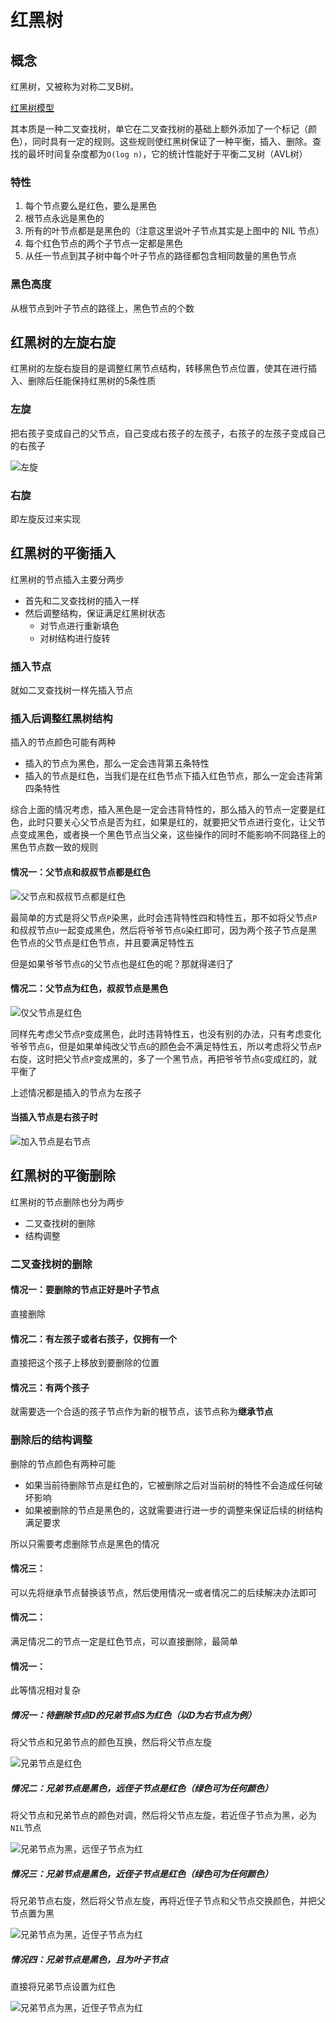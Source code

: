 # 红黑树

## 概念

红黑树，又被称为对称二叉B树。

[红黑树模型](https://sandbox.runjs.cn/show/2nngvn8w)

其本质是一种二叉查找树，单它在二叉查找树的基础上额外添加了一个标记（颜色），同时具有一定的规则。这些规则使红黑树保证了一种平衡，插入、删除。查找的最坏时间复杂度都为`O(log n)`，它的统计性能好于平衡二叉树（AVL树）

### 特性

1. 每个节点要么是红色，要么是黑色
2. 根节点永远是黑色的
3. 所有的叶节点都是是黑色的（注意这里说叶子节点其实是上图中的 NIL 节点）
4. 每个红色节点的两个子节点一定都是黑色
5. 从任一节点到其子树中每个叶子节点的路径都包含相同数量的黑色节点

### 黑色高度

从根节点到叶子节点的路径上，黑色节点的个数

## 红黑树的左旋右旋

红黑树的左旋右旋目的是调整红黑节点结构，转移黑色节点位置，使其在进行插入、删除后任能保持红黑树的5条性质

### 左旋

把右孩子变成自己的父节点，自己变成右孩子的左孩子，右孩子的左孩子变成自己的右孩子

![左旋](http://wx2.sinaimg.cn/mw690/0060lm7Tly1fxnx1iigvxj30r108wjrr.jpg)

### 右旋

即左旋反过来实现



## 红黑树的平衡插入

红黑树的节点插入主要分两步

* 首先和二叉查找树的插入一样
* 然后调整结构，保证满足红黑树状态
  * 对节点进行重新填色
  * 对树结构进行旋转

### 插入节点

就如二叉查找树一样先插入节点

### 插入后调整红黑树结构

插入的节点颜色可能有两种

* 插入的节点为黑色，那么一定会违背第五条特性
* 插入的节点是红色，当我们是在红色节点下插入红色节点，那么一定会违背第四条特性

综合上面的情况考虑，插入黑色是一定会违背特性的，那么插入的节点一定要是红色，此时只要关心父节点是否为红，如果是红的，就要把父节点进行变化，让父节点变成黑色，或者换一个黑色节点当父亲，这些操作的同时不能影响不同路径上的黑色节点数一致的规则

#### 情况一：父节点和叔叔节点都是红色

![父节点和叔叔节点都是红色](http://wx2.sinaimg.cn/mw690/0060lm7Tly1fxopbwkn41j30gm075glu.jpg)

最简单的方式是将父节点`P`染黑，此时会违背特性四和特性五，那不如将父节点`P`和叔叔节点`U`一起变成黑色，然后将爷爷节点`G`染红即可，因为两个孩子节点是黑色节点的父节点是红色节点，并且要满足特性五

但是如果爷爷节点`G`的父节点也是红色的呢？那就得递归了

#### 情况二：父节点为红色，叔叔节点是黑色

![仅父节点是红色](http://wx1.sinaimg.cn/mw690/0060lm7Tly1fxoplyv21kj30je06mglt.jpg)

同样先考虑父节点`P`变成黑色，此时违背特性五，也没有别的办法，只有考虑变化爷爷节点`G`，但是如果单纯改父节点`G`的颜色会不满足特性五，所以考虑将父节点`P`右旋，这时把父节点`P`变成黑的，多了一个黑节点，再把爷爷节点`G`变成红的，就平衡了

上述情况都是插入的节点为左孩子

#### 当插入节点是右孩子时

![加入节点是右节点](http://wx1.sinaimg.cn/mw690/0060lm7Tly1fxopfe0ut0j30ib074zkh.jpg)

## 红黑树的平衡删除

红黑树的节点删除也分为两步

* 二叉查找树的删除
* 结构调整

### 二叉查找树的删除

#### 情况一：要删除的节点正好是叶子节点

直接删除

#### 情况二：有左孩子或者右孩子，仅拥有一个

直接把这个孩子上移放到要删除的位置

#### 情况三：有两个孩子

就需要选一个合适的孩子节点作为新的根节点，该节点称为**继承节点**

### 删除后的结构调整

删除的节点颜色有两种可能

* 如果当前待删除节点是红色的，它被删除之后对当前树的特性不会造成任何破坏影响
* 如果被删除的节点是黑色的，这就需要进行进一步的调整来保证后续的树结构满足要求

所以只需要考虑删除节点是黑色的情况

#### 情况三：

可以先将继承节点替换该节点，然后使用情况一或者情况二的后续解决办法即可

#### 情况二：

满足情况二的节点一定是红色节点，可以直接删除，最简单

#### 情况一：

此等情况相对复杂

##### 情况一：待删除节点D的兄弟节点S为红色（以D为右节点为例）

将父节点和兄弟节点的颜色互换，然后将父节点左旋

![兄弟节点是红色](http://wx4.sinaimg.cn/mw690/0060lm7Tly1fxx29hd9njj30w0089aar.jpg)

##### 情况二：兄弟节点是黑色，远侄子节点是红色（绿色可为任何颜色）

将父节点和兄弟节点的颜色对调，然后将父节点左旋，若近侄子节点为黑，必为`NIL`节点

![兄弟节点为黑，远侄子节点为红](http://wx4.sinaimg.cn/mw690/0060lm7Tly1fxx2i9sf7pj30vu08ft9s.jpg)

##### 情况三：兄弟节点是黑色，近侄子节点是红色（绿色可为任何颜色）

将兄弟节点右旋，然后将父节点左旋，再将近侄子节点和父节点交换颜色，并把父节点置为黑

![兄弟节点为黑，近侄子节点为红](http://wx3.sinaimg.cn/mw690/0060lm7Tly1fxx2or902cj313509x75q.jpg)

##### 情况四：兄弟节点是黑色，且为叶子节点

直接将兄弟节点设置为红色

![兄弟节点为黑，近侄子节点为红](http://wx1.sinaimg.cn/mw690/0060lm7Tly1fxx2u1wf77j30go0580su.jpg)

